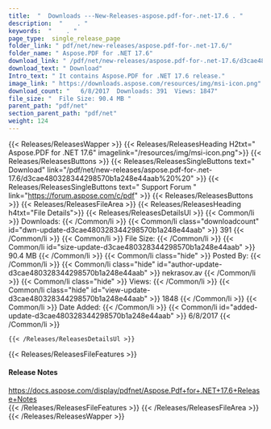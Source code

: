 ```yaml
---
title:  "  Downloads ---New-Releases-aspose.pdf-for-.net-17.6 . " 
description:  "    . " 
keywords:  "    . " 
page_type:  single_release_page
folder_link: " pdf/net/new-releases/aspose.pdf-for-.net-17.6/"
folder_name: " Aspose.PDF for .NET 17.6"
download_link: " /pdf/net/new-releases/aspose.pdf-for-.net-17.6/d3cae480328344298570b1a248e44aab"
download_text: " Download"
Intro_text: " It contains Aspose.PDF for .NET 17.6 release."
image_link: " https://downloads.aspose.com/resources/img/msi-icon.png"
download_count: "   6/8/2017  Downloads: 391  Views: 1847"
file_size: "  File Size: 90.4 MB "
parent_path: "pdf/net"
section_parent_path: "pdf/net"
weight: 124 
---
```


{{< Releases/ReleasesWapper >}}
  {{< Releases/ReleasesHeading H2txt=" Aspose.PDF for .NET 17.6" imagelink="/resources/img/msi-icon.png">}}
  {{< Releases/ReleasesButtons >}}
    {{< Releases/ReleasesSingleButtons text=" Download" link="/pdf/net/new-releases/aspose.pdf-for-.net-17.6/d3cae480328344298570b1a248e44aab%20%20" >}}
    {{< Releases/ReleasesSingleButtons text=" Support Forum " link="https://forum.aspose.com/c/pdf" >}}
  {{< Releases/ReleasesButtons >}}
  {{< Releases/ReleasesFileArea >}}
    {{< Releases/ReleasesHeading h4txt="File Details">}}
    {{< Releases/ReleasesDetailsUl >}}
            {{< Common/li  >}} Downloads: {{< /Common/li >}} 
      {{< Common/li class="downloadcount" id="dwn-update-d3cae480328344298570b1a248e44aab" >}} 391 {{< /Common/li >}} 
      {{< Common/li  >}} File Size: {{< /Common/li >}} 
      {{< Common/li id="size-update-d3cae480328344298570b1a248e44aab" >}} 90.4 MB {{< /Common/li >}} 
      {{< Common/li  class="hide" >}} Posted By: {{< /Common/li >}} 
      {{< Common/li class="hide" id="author-update-d3cae480328344298570b1a248e44aab" >}} nekrasov.av {{< /Common/li >}} 
      {{< Common/li class="hide"  >}} Views: {{< /Common/li >}} 
      {{< Common/li class="hide" id="view-update-d3cae480328344298570b1a248e44aab" >}} 1848 {{< /Common/li >}} 
      {{< Common/li  >}} Date Added: {{< /Common/li >}} 
      {{< Common/li id="added-update-d3cae480328344298570b1a248e44aab" >}} 6/8/2017 {{< /Common/li >}} 

    {{< /Releases/ReleasesDetailsUl >}}

  {{< Releases/ReleasesFileFeatures >}}
      <h4>Release Notes</h4><div><a href="https://docs.aspose.com/display/pdfnet/Aspose.Pdf+for+.NET+17.6+Release+Notes">https://docs.aspose.com/display/pdfnet/Aspose.Pdf+for+.NET+17.6+Release+Notes</a></div>
  {{< /Releases/ReleasesFileFeatures >}}
 {{< /Releases/ReleasesFileArea >}}
{{< /Releases/ReleasesWapper >}}


